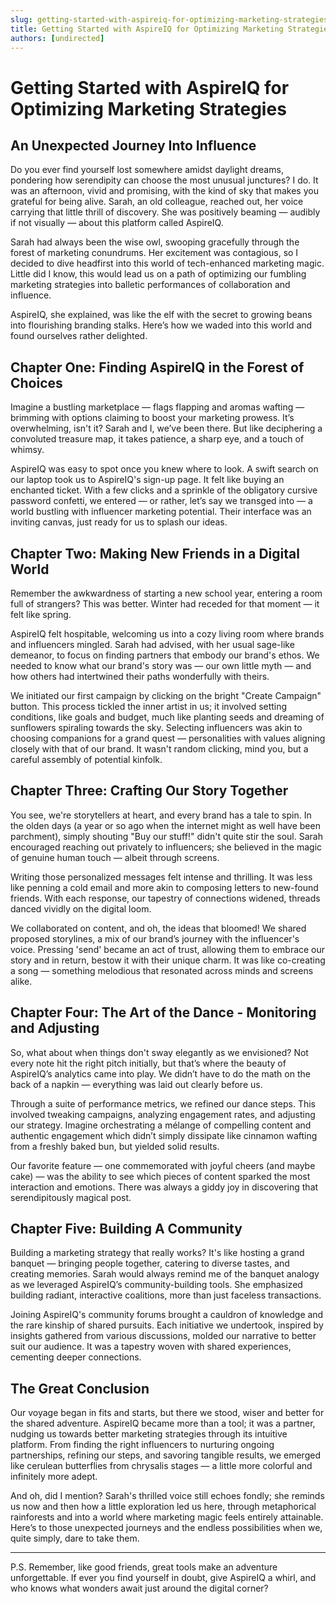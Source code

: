 ```yaml
---
slug: getting-started-with-aspireiq-for-optimizing-marketing-strategies
title: Getting Started with AspireIQ for Optimizing Marketing Strategies
authors: [undirected]
---
```



# Getting Started with AspireIQ for Optimizing Marketing Strategies

## An Unexpected Journey Into Influence

Do you ever find yourself lost somewhere amidst daylight dreams, pondering how serendipity can choose the most unusual junctures? I do. It was an afternoon, vivid and promising, with the kind of sky that makes you grateful for being alive. Sarah, an old colleague, reached out, her voice carrying that little thrill of discovery. She was positively beaming — audibly if not visually — about this platform called AspireIQ.

Sarah had always been the wise owl, swooping gracefully through the forest of marketing conundrums. Her excitement was contagious, so I decided to dive headfirst into this world of tech-enhanced marketing magic. Little did I know, this would lead us on a path of optimizing our fumbling marketing strategies into balletic performances of collaboration and influence.

AspireIQ, she explained, was like the elf with the secret to growing beans into flourishing branding stalks. Here’s how we waded into this world and found ourselves rather delighted.

## Chapter One: Finding AspireIQ in the Forest of Choices

Imagine a bustling marketplace — flags flapping and aromas wafting — brimming with options claiming to boost your marketing prowess. It’s overwhelming, isn't it? Sarah and I, we’ve been there. But like deciphering a convoluted treasure map, it takes patience, a sharp eye, and a touch of whimsy.

AspireIQ was easy to spot once you knew where to look. A swift search on our laptop took us to AspireIQ's sign-up page. It felt like buying an enchanted ticket. With a few clicks and a sprinkle of the obligatory cursive password confetti, we entered — or rather, let’s say we transged into — a world bustling with influencer marketing potential. Their interface was an inviting canvas, just ready for us to splash our ideas.

## Chapter Two: Making New Friends in a Digital World

Remember the awkwardness of starting a new school year, entering a room full of strangers? This was better. Winter had receded for that moment — it felt like spring.

AspireIQ felt hospitable, welcoming us into a cozy living room where brands and influencers mingled. Sarah had advised, with her usual sage-like demeanor, to focus on finding partners that embody our brand's ethos. We needed to know what our brand's story was — our own little myth — and how others had intertwined their paths wonderfully with theirs.

We initiated our first campaign by clicking on the bright "Create Campaign" button. This process tickled the inner artist in us; it involved setting conditions, like goals and budget, much like planting seeds and dreaming of sunflowers spiraling towards the sky. Selecting influencers was akin to choosing companions for a grand quest — personalities with values aligning closely with that of our brand. It wasn't random clicking, mind you, but a careful assembly of potential kinfolk.

## Chapter Three: Crafting Our Story Together

You see, we're storytellers at heart, and every brand has a tale to spin. In the olden days (a year or so ago when the internet might as well have been parchment), simply shouting "Buy our stuff!" didn't quite stir the soul. Sarah encouraged reaching out privately to influencers; she believed in the magic of genuine human touch — albeit through screens.

Writing those personalized messages felt intense and thrilling. It was less like penning a cold email and more akin to composing letters to new-found friends. With each response, our tapestry of connections widened, threads danced vividly on the digital loom.

We collaborated on content, and oh, the ideas that bloomed! We shared proposed storylines, a mix of our brand’s journey with the influencer's voice. Pressing 'send' became an act of trust, allowing them to embrace our story and in return, bestow it with their unique charm. It was like co-creating a song — something melodious that resonated across minds and screens alike.

## Chapter Four: The Art of the Dance - Monitoring and Adjusting

So, what about when things don't sway elegantly as we envisioned? Not every note hit the right pitch initially, but that’s where the beauty of AspireIQ’s analytics came into play. We didn’t have to do the math on the back of a napkin — everything was laid out clearly before us.

Through a suite of performance metrics, we refined our dance steps. This involved tweaking campaigns, analyzing engagement rates, and adjusting our strategy. Imagine orchestrating a mélange of compelling content and authentic engagement which didn’t simply dissipate like cinnamon wafting from a freshly baked bun, but yielded solid results.

Our favorite feature — one commemorated with joyful cheers (and maybe cake) — was the ability to see which pieces of content sparked the most interaction and emotions. There was always a giddy joy in discovering that serendipitously magical post.

## Chapter Five: Building A Community

Building a marketing strategy that really works? It's like hosting a grand banquet — bringing people together, catering to diverse tastes, and creating memories. Sarah would always remind me of the banquet analogy as we leveraged AspireIQ’s community-building tools. She emphasized building radiant, interactive coalitions, more than just faceless transactions.

Joining AspireIQ's community forums brought a cauldron of knowledge and the rare kinship of shared pursuits. Each initiative we undertook, inspired by insights gathered from various discussions, molded our narrative to better suit our audience. It was a tapestry woven with shared experiences, cementing deeper connections.

## The Great Conclusion

Our voyage began in fits and starts, but there we stood, wiser and better for the shared adventure. AspireIQ became more than a tool; it was a partner, nudging us towards better marketing strategies through its intuitive platform. From finding the right influencers to nurturing ongoing partnerships, refining our steps, and savoring tangible results, we emerged like cerulean butterflies from chrysalis stages — a little more colorful and infinitely more adept.

And oh, did I mention? Sarah's thrilled voice still echoes fondly; she reminds us now and then how a little exploration led us here, through metaphorical rainforests and into a world where marketing magic feels entirely attainable. Here’s to those unexpected journeys and the endless possibilities when we, quite simply, dare to take them.

---

P.S. Remember, like good friends, great tools make an adventure unforgettable. If ever you find yourself in doubt, give AspireIQ a whirl, and who knows what wonders await just around the digital corner?